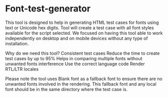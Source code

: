 # Font-test-generator
This tool is designed to help in generating HTML test cases for fonts using text or Unicode hex digits. Tool will create a test case with all font styles available for the script selected. We focused on having this tool able to work independently on desktop and on mobile devices without any type of installation. 

Why do we need this tool?
Consistent test cases
Reduce the time to create test cases by up to 95%
Helps in comparing multiple fonts without unwanted fonts interference
Use the correct language code
Render RTL/LTR locales

Please note the tool uses Blank font as a fallback font to ensure there are no unwanted fonts involved in the rendering. This fallback font and any local font  should be in the same directory where the test case is.
